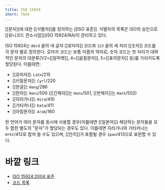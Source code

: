 ```yaml
---
title: ISO 15924
short: f924
...
```


[[문자]]에 대한 [[식별자]]를 정의하는 [[ISO 표준]]. 식별자의 목록은 ISO의 승인으로 [[유니코드 컨소시엄]]\(ISO 15924/RA)이 관리하고 있다.

ISO 15924는 `Abcd` 꼴의 네 글자 [[로마자]] 코드와 `123` 꼴의 세 자리 [[숫자]] 코드를 각 문자 별로 정의한다. 로마자 코드는 보통 이름의 약자로, 숫자 코드는 첫 자리가 대략적인 문자의 대분류(1/2=[[알파벳]], 4=[[음절문자]], 5=[[표의문자]] 등)를 가리키도록 할당된다. 이를테면:

* [[로마자]]\: `Latn`/215
* [[키릴문자]]\: `Cyrl`/220
* [[한글]]\: `Hang`/286
* [[한자]]\: `Hani`/500 ([[간체자]]는 `Hans`/501, [[번체자]]는 `Hant`/502)
* [[히라가나]]\: `Hira`/410
* [[가타카나]]\: `Kata`/411
* [[아랍문자]]\: `Arab`/160

한 언어가 여러 문자를 동시에 사용할 경우(이를테면 [[일본어]]) 해당하는 문자들을 모두 합한 별도의 "문자"가 할당되는 경우도 있다. 이를테면 히라가나와 가타카나는 `Hrkt`/412로 합쳐 쓸 수도 있으며, [[칸지]]가 포함될 경우 `Jpan`/413으로 표현할 수 있다.

# 바깥 링크

* [ISO 15924:2004 표준](http://www.unicode.org/iso15924/standard/index.htm)
* [코드 목록](http://www.unicode.org/iso15924/codelists.html)

